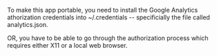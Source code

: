To make this app portable, you need to install the Google Analytics
athorization credentials into ~/.credentials -- specificially the file called
analytics.json.

OR, you have to be able to go through the authorization process which requires
either X11 or a local web browser.
